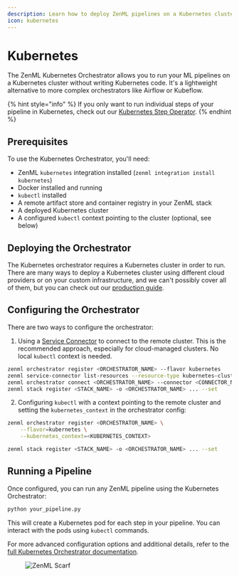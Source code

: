 ```yaml
---
description: Learn how to deploy ZenML pipelines on a Kubernetes cluster.
icon: kubernetes
---
```


# Kubernetes

The ZenML Kubernetes Orchestrator allows you to run your ML pipelines on a Kubernetes cluster without writing Kubernetes code. It's a lightweight alternative to more complex orchestrators like Airflow or Kubeflow.

{% hint style="info" %}
If you only want to run individual steps of your pipeline in Kubernetes, check out our [Kubernetes Step Operator](https://docs.zenml.io/stacks/step-operators/kubernetes).
{% endhint %}

## Prerequisites

To use the Kubernetes Orchestrator, you'll need:

- ZenML `kubernetes` integration installed (`zenml integration install kubernetes`)
- Docker installed and running
- `kubectl` installed
- A remote artifact store and container registry in your ZenML stack
- A deployed Kubernetes cluster
- A configured `kubectl` context pointing to the cluster (optional, see below)

## Deploying the Orchestrator

The Kubernetes orchestrator requires a Kubernetes cluster in order to run. There are many ways to deploy a Kubernetes cluster using different cloud providers or on your custom infrastructure, and we can't possibly cover all of them, but you can check out our [production guide](https://docs.zenml.io/user-guides/production-guide).

## Configuring the Orchestrator

There are two ways to configure the orchestrator:

1. Using a [Service Connector](https://docs.zenml.io//how-to/infrastructure-deployment/auth-management/service-connectors-guide) to connect to the remote cluster. This is the recommended approach, especially for cloud-managed clusters. No local `kubectl` context is needed.

```bash
zenml orchestrator register <ORCHESTRATOR_NAME> --flavor kubernetes
zenml service-connector list-resources --resource-type kubernetes-cluster -e
zenml orchestrator connect <ORCHESTRATOR_NAME> --connector <CONNECTOR_NAME>
zenml stack register <STACK_NAME> -o <ORCHESTRATOR_NAME> ... --set
```

2. Configuring `kubectl` with a context pointing to the remote cluster and setting the `kubernetes_context` in the orchestrator config:

```bash
zenml orchestrator register <ORCHESTRATOR_NAME> \
    --flavor=kubernetes \
    --kubernetes_context=<KUBERNETES_CONTEXT>

zenml stack register <STACK_NAME> -o <ORCHESTRATOR_NAME> ... --set
```

## Running a Pipeline

Once configured, you can run any ZenML pipeline using the Kubernetes Orchestrator:

```bash
python your_pipeline.py
```

This will create a Kubernetes pod for each step in your pipeline. You can interact with the pods using `kubectl` commands.

For more advanced configuration options and additional details, refer to the [full Kubernetes Orchestrator documentation](https://docs.zenml.io/stacks/orchestrators/kubernetes).

<!-- For scarf -->
<figure><img alt="ZenML Scarf" referrerpolicy="no-referrer-when-downgrade" src="https://static.scarf.sh/a.png?x-pxid=f0b4f458-0a54-4fcd-aa95-d5ee424815bc" /></figure>


